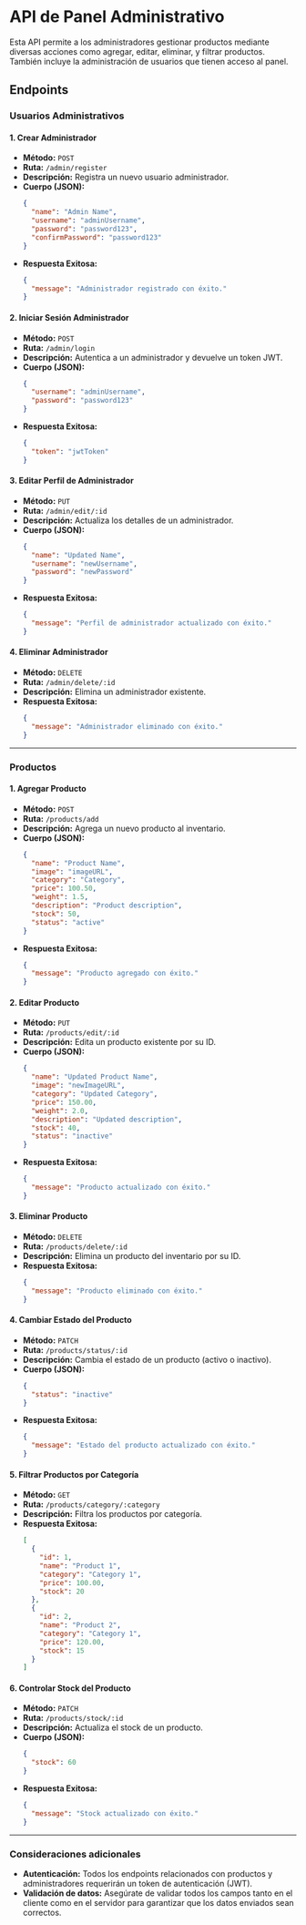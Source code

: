 # API de Panel Administrativo

Esta API permite a los administradores gestionar productos mediante diversas acciones como agregar, editar, eliminar, y filtrar productos. También incluye la administración de usuarios que tienen acceso al panel.

## Endpoints

### Usuarios Administrativos

#### 1. Crear Administrador
- **Método:** `POST`
- **Ruta:** `/admin/register`
- **Descripción:** Registra un nuevo usuario administrador.
- **Cuerpo (JSON):**
    ```json
    {
      "name": "Admin Name",
      "username": "adminUsername",
      "password": "password123",
      "confirmPassword": "password123"
    }
    ```
- **Respuesta Exitosa:**
    ```json
    {
      "message": "Administrador registrado con éxito."
    }
    ```

#### 2. Iniciar Sesión Administrador
- **Método:** `POST`
- **Ruta:** `/admin/login`
- **Descripción:** Autentica a un administrador y devuelve un token JWT.
- **Cuerpo (JSON):**
    ```json
    {
      "username": "adminUsername",
      "password": "password123"
    }
    ```
- **Respuesta Exitosa:**
    ```json
    {
      "token": "jwtToken"
    }
    ```

#### 3. Editar Perfil de Administrador
- **Método:** `PUT`
- **Ruta:** `/admin/edit/:id`
- **Descripción:** Actualiza los detalles de un administrador.
- **Cuerpo (JSON):**
    ```json
    {
      "name": "Updated Name",
      "username": "newUsername",
      "password": "newPassword"
    }
    ```
- **Respuesta Exitosa:**
    ```json
    {
      "message": "Perfil de administrador actualizado con éxito."
    }
    ```

#### 4. Eliminar Administrador
- **Método:** `DELETE`
- **Ruta:** `/admin/delete/:id`
- **Descripción:** Elimina un administrador existente.
- **Respuesta Exitosa:**
    ```json
    {
      "message": "Administrador eliminado con éxito."
    }
    ```

---

### Productos

#### 1. Agregar Producto
- **Método:** `POST`
- **Ruta:** `/products/add`
- **Descripción:** Agrega un nuevo producto al inventario.
- **Cuerpo (JSON):**
    ```json
    {
      "name": "Product Name",
      "image": "imageURL",
      "category": "Category",
      "price": 100.50,
      "weight": 1.5,
      "description": "Product description",
      "stock": 50,
      "status": "active"
    }
    ```
- **Respuesta Exitosa:**
    ```json
    {
      "message": "Producto agregado con éxito."
    }
    ```

#### 2. Editar Producto
- **Método:** `PUT`
- **Ruta:** `/products/edit/:id`
- **Descripción:** Edita un producto existente por su ID.
- **Cuerpo (JSON):**
    ```json
    {
      "name": "Updated Product Name",
      "image": "newImageURL",
      "category": "Updated Category",
      "price": 150.00,
      "weight": 2.0,
      "description": "Updated description",
      "stock": 40,
      "status": "inactive"
    }
    ```
- **Respuesta Exitosa:**
    ```json
    {
      "message": "Producto actualizado con éxito."
    }
    ```

#### 3. Eliminar Producto
- **Método:** `DELETE`
- **Ruta:** `/products/delete/:id`
- **Descripción:** Elimina un producto del inventario por su ID.
- **Respuesta Exitosa:**
    ```json
    {
      "message": "Producto eliminado con éxito."
    }
    ```

#### 4. Cambiar Estado del Producto
- **Método:** `PATCH`
- **Ruta:** `/products/status/:id`
- **Descripción:** Cambia el estado de un producto (activo o inactivo).
- **Cuerpo (JSON):**
    ```json
    {
      "status": "inactive"
    }
    ```
- **Respuesta Exitosa:**
    ```json
    {
      "message": "Estado del producto actualizado con éxito."
    }
    ```

#### 5. Filtrar Productos por Categoría
- **Método:** `GET`
- **Ruta:** `/products/category/:category`
- **Descripción:** Filtra los productos por categoría.
- **Respuesta Exitosa:**
    ```json
    [
      {
        "id": 1,
        "name": "Product 1",
        "category": "Category 1",
        "price": 100.00,
        "stock": 20
      },
      {
        "id": 2,
        "name": "Product 2",
        "category": "Category 1",
        "price": 120.00,
        "stock": 15
      }
    ]
    ```

#### 6. Controlar Stock del Producto
- **Método:** `PATCH`
- **Ruta:** `/products/stock/:id`
- **Descripción:** Actualiza el stock de un producto.
- **Cuerpo (JSON):**
    ```json
    {
      "stock": 60
    }
    ```
- **Respuesta Exitosa:**
    ```json
    {
      "message": "Stock actualizado con éxito."
    }
    ```

---

### Consideraciones adicionales

- **Autenticación:** Todos los endpoints relacionados con productos y administradores requerirán un token de autenticación (JWT).
- **Validación de datos:** Asegúrate de validar todos los campos tanto en el cliente como en el servidor para garantizar que los datos enviados sean correctos.


